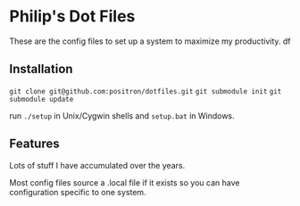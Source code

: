 # Philip's Dot Files
These are the config files to set up a system to maximize my productivity.  df

## Installation
`git clone git@github.com:positron/dotfiles.git`
`git submodule init`
`git submodule update`

run `./setup` in Unix/Cygwin shells and `setup.bat` in Windows.

## Features
Lots of stuff I have accumulated over the years.

Most config files source a .local file if it exists so you can have configuration specific to one system.
